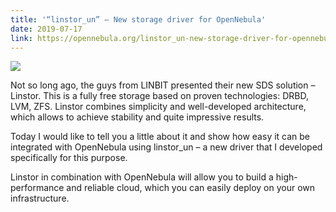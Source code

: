 ```yaml
---
title: '“linstor_un” — New storage driver for OpenNebula'
date: 2019-07-17
link: https://opennebula.org/linstor_un-new-storage-driver-for-opennebula/
---
```


![](https://hsto.org/webt/e-/3z/h-/e-3zh-bbwjnljyazm68edln7muw.png)

Not so long ago, the guys from LINBIT presented their new SDS solution – Linstor. This is a fully free storage based on proven technologies: DRBD, LVM, ZFS. Linstor combines simplicity and well-developed architecture, which allows to achieve stability and quite impressive results.

Today I would like to tell you a little about it and show how easy it can be integrated with OpenNebula using linstor_un – a new driver that I developed specifically for this purpose.

Linstor in combination with OpenNebula will allow you to build a high-performance and reliable cloud, which you can easily deploy on your own infrastructure.


<!--more-->
